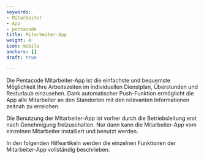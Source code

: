 ```yaml
---
keywords:
- Mitarbeiter
- App
- pentacode
title: Mitarbeiter-App
weight: 4
icon: mobile
anchors: []
draft: true

---
```

Die Pentacode Mitarbeiter-App ist die einfachste und bequemste Möglichkeit Ihre Arbeitszeiten im individuellen Dienstplan, Überstunden und Resturlaub einzusehen. Dank automatischer Push-Funktion ermöglicht die App alle Mitarbeiter an den Standorten mit den relevanten Informationen zeitnah zu erreichen.

Die Benutzung der Mitarbeiter-App ist vorher durch die Betriebsleitung erst nach Genehmigung freizuschalten. Nur dann kann die Mitarbeiter-App vom einzelnen Mitarbeiter installiert und benutzt werden.

In den folgenden Hilfeartikeln werden die einzelnen Funktionen der Mitarbeiter-App vollständig beschrieben.